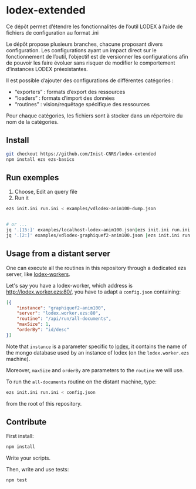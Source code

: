 # lodex-extended

Ce dépôt permet d’étendre les fonctionnalités de l’outil LODEX à l’aide de fichiers de configuration au format .ini

Le dépôt propose plusieurs branches, chacune proposant divers configuration. Les configurations ayant un impact direct sur le fonctionnement de l’outil, l’objectif est de versionner les configurations afin de pouvoir les faire évoluer sans risquer de modifier le comportement d’instances LODEX préexistantes.

Il est possible d’ajouter des configurations de différentes catégories  :

-  “exporters” : formats d’export des ressources
-  “loaders” : formats d’import des données
-  “routines” :  vision/requêtage spécifique des ressources 

Pour chaque catégories, les fichiers sont à stocker dans un répertoire du nom de la catégories.


## Install

```bash
git checkout https://github.com/Inist-CNRS/lodex-extended
npm install ezs ezs-basics
```

## Run exemples

1. Choose, Edit an query file
2. Run it

```bash
ezs init.ini run.ini < examples/vdlodex-anim100-dump.json


# or ...
jq '.[15:]' examples/localhost-lodex-anim100.json|ezs init.ini run.ini|jq .
jq '.[2:]' examples/vdlodex-graphiquef2-anim100.json |ezs init.ini run.ini|jq .
```

## Usage from a distant server

One can execute all the routines in this repository through a dedicated ezs
server, like [lodex-workers](https://github.com/Inist-CNRS/lodex-workers).

Let's say you have a lodex-worker, which address is
<http://lodex.worker.ezs:80/>, you have to adapt a `config.json` containing:

```json
[{
    "instance": "graphiquef2-anim100",
    "server": "lodex.worker.ezs:80",
    "routine": "/api/run/all-documents",
    "maxSize": 1,
    "orderBy": "id/desc"
}]
```

Note that `instance` is a parameter specific to
[lodex](https://github.com/Inist-CNRS/lodex), it contains the name of the mongo
database used by an instance of lodex (on the `lodex.worker.ezs` machine).

Moreover, `maxSize` and `orderBy` are parameters to the `routine` we will use.

To run the `all-documents` routine on the distant machine, type:

```bash
ezs init.ini run.ini < config.json
```

from the root of this repository.

## Contribute

First install:

```bash
npm install
```

Write your scripts.

Then, write and use tests:

```bash
npm test
```
